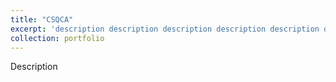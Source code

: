 ```yaml
---
title: "CSQCA"
excerpt: 'description description description description description description description <br/> <img src="http://SendurLanter.github.io/files/dissemination.gif"  width="300" height="225" align=left> <br/><br/><br/><br/><br/>'
collection: portfolio
---
```


Description